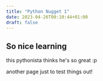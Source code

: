 ```yaml
---
title: "Python Nugget 1"
date: 2023-04-26T00:10:44+01:00
draft: false
---
```


## So nice learning

this pythonista thinks he's so great :p

another page just to test things out!

